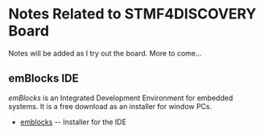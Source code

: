 # Notes Related to STMF4DISCOVERY Board

Notes will be added as I try out the board. More to come...

## emBlocks IDE

*emBlocks* is an Integrated Development Environment for embedded systems. It is a free download as an installer for window PCs.

* [emblocks](http://www.emblocks.org/web/)  -- Installer for the IDE
